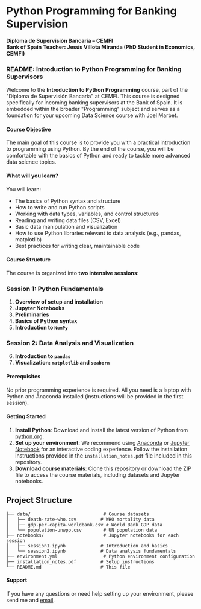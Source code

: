 # Python Programming for Banking Supervision  
**Diploma de Supervisión Bancaria – CEMFI**  
**Bank of Spain**
**Teacher: Jesús Villota Miranda (PhD Student in Economics, CEMFI)**

### README: Introduction to Python Programming for Banking Supervisors

Welcome to the **Introduction to Python Programming** course, part of the "Diploma de Supervisión Bancaria" at CEMFI. This course is designed specifically for incoming banking supervisors at the Bank of Spain. It is embedded within the broader "Programming" subject and serves as a foundation for your upcoming Data Science course with Joel Marbet.

#### Course Objective

The main goal of this course is to provide you with a practical introduction to programming using Python. By the end of the course, you will be comfortable with the basics of Python and ready to tackle more advanced data science topics.

#### What will you learn?

You will learn:
- The basics of Python syntax and structure
- How to write and run Python scripts
- Working with data types, variables, and control structures
- Reading and writing data files (CSV, Excel)
- Basic data manipulation and visualization
- How to use Python libraries relevant to data analysis (e.g., pandas, matplotlib)
- Best practices for writing clear, maintainable code

#### Course Structure

The course is organized into **two intensive sessions**:

### **Session 1: Python Fundamentals**
1. **Overview of setup and installation**
2. **Jupyter Notebooks**
3. **Preliminaries**
4. **Basics of Python syntax**
5. **Introduction to `NumPy`**

### **Session 2: Data Analysis and Visualization**
6. **Introduction to `pandas`**
7. **Visualization: `matplotlib` and `seaborn`**


#### Prerequisites

No prior programming experience is required. All you need is a laptop with Python and Anaconda installed (instructions will be provided in the first session).

#### Getting Started

1. **Install Python**: Download and install the latest version of Python from [python.org](https://www.python.org/).
2. **Set up your environment**: We recommend using [Anaconda](https://www.anaconda.com/products/distribution) or [Jupyter Notebook](https://jupyter.org/) for an interactive coding experience. Follow the installation instructions provided in the `installation_notes.pdf` file included in this repository.
3. **Download course materials**: Clone this repository or download the ZIP file to access the course materials, including datasets and Jupyter notebooks.

## Project Structure

```
├── data/                           # Course datasets
│   ├── death-rate-who.csv         # WHO mortality data
│   ├── gdp-per-capita-worldbank.csv # World Bank GDP data
│   └── population-unwpp.csv        # UN population data
├── notebooks/                      # Jupyter notebooks for each session
│   ├── session1.ipynb             # Introduction and basics
│   └── session2.ipynb             # Data analysis fundamentals
├── environment.yml                 # Python environment configuration
├── installation_notes.pdf         # Setup instructions
└── README.md                      # This file
```

#### Support

If you have any questions or need help setting up your environment, please send me and [email](mailto:jesus.villota@cemfi.edu.es).